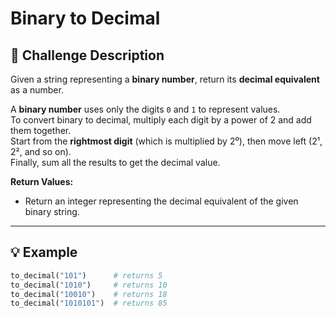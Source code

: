 # Binary to Decimal

## 📝 Challenge Description

Given a string representing a **binary number**, return its **decimal equivalent** as a number.

A **binary number** uses only the digits `0` and `1` to represent values.  
To convert binary to decimal, multiply each digit by a power of 2 and add them together.  
Start from the **rightmost digit** (which is multiplied by 2⁰), then move left (2¹, 2², and so on).  
Finally, sum all the results to get the decimal value.

**Return Values:**

- Return an integer representing the decimal equivalent of the given binary string.

---

## 💡 Example

```python
to_decimal("101")      # returns 5
to_decimal("1010")     # returns 10
to_decimal("10010")    # returns 18
to_decimal("1010101")  # returns 85
